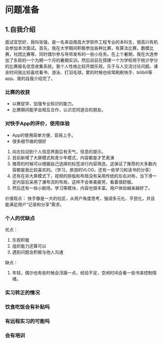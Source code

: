 # 问题准备

## 1.自我介绍
面试官您好，我叫张强，是一名来自南昌大学软件工程专业的本科生，很高兴有机会参加本次面试。首先，我在大学期间积极参加各种比赛，有算法比赛，数模比赛，社团比赛等，同时偶尔参与导师发布的一些小任务。在上个暑期，我在大连参加了东软的一个为期一个月的暑期实训。然后目前在搭建一个为学校用于统计学分的比赛报名信息收集系统。我个人性格比较开朗乐观，乐于与人交流讨论问题。课余时间我比较喜欢看书、游泳、打羽毛球。累的时候也经常刷刷快手、bilibili等app。我的自我介绍完了。


### 比赛的收获
- 以赛促学，加强专业知识的能力。
- 比赛期间能学会相互合作，认识志同道合的朋友。


### 对快手App的评价，使用体验
- App的使用简单方便，容易上手。
- 很多细节做的很好
1. 向左拉动到个人信息界面后有天气，信息的提示。
2. 目前新增了大屏模式和青少年模式，内容都是才艺表演
3. 推荐的时候可以根据自己选择的标签进行内容筛选，这保证了推荐的大多数内容都是我比较喜欢的。（学习，旅游的VLOG，还有一些学习和读书的分享）
4. 还有在非大屏模式下，视频的排版和布局没有采用传统的左右对称，当下滑一定内容后采用了瀑布流的布局，这样不会审美疲劳，看着很舒服。
5. 然后还有一些小剧场，学习等模块，内容也很丰富。用户体验越来越好了。

价值观点：
快手像是一大的社区，从用户角度思考，强调多元化、平民化，并且能满足用户“记录和分享”需求。

### 个人的优缺点
优点：
1. 乐观积极
2. 组织能力还算可以
3. 遇到问题会积极与他人沟通

缺点：
1. 年轻，偶尔也有些时候会浮躁一点，经验不足，空闲时间会看一些书来控制情绪。

### 实习转正的情况
### 饮食吃饭会有补贴吗
### 有远程实习的可能吗
### 会有培训
